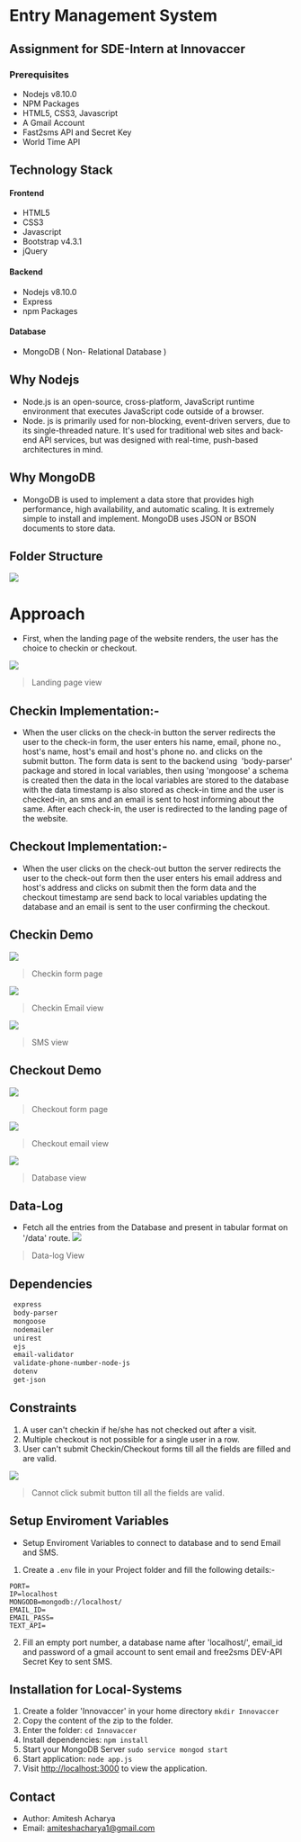 # Entry Management System

## Assignment for SDE-Intern at Innovaccer

### Prerequisites
-   Nodejs v8.10.0
-   NPM Packages
-   HTML5, CSS3, Javascript
-   A Gmail Account
-   Fast2sms API and Secret Key
-   World Time API

## Technology Stack

#### Frontend
-   HTML5
-   CSS3
-   Javascript
-   Bootstrap v4.3.1
-   jQuery

#### Backend
-   Nodejs v8.10.0
-   Express
-   npm Packages

#### Database
-   MongoDB ( Non- Relational Database )

## Why Nodejs
-   Node.js is an open-source, cross-platform, JavaScript runtime environment that executes JavaScript code outside of a browser.
-   Node. js is primarily used for non-blocking, event-driven servers, due to its single-threaded nature. It's used for traditional web sites and back-end API services, but was designed with real-time, push-based architectures in mind.

## Why MongoDB
-   MongoDB is used to implement a data store that provides high performance, high availability, and automatic scaling. It is extremely simple to install and implement. MongoDB uses JSON or BSON documents to store data.

## Folder Structure
![](screenshots/folder-struc.png)

# Approach
-   First, when the landing page of the website renders, the user has the choice to checkin or checkout.

![](screenshots/landing.png)
> Landing page view

## Checkin Implementation:-
-   When the user clicks on the check-in button the server redirects the user to the check-in form, the user enters his name, email, phone no., host's name, host's email and host's phone no. and clicks on the submit button. The form data is sent to the backend using  'body-parser' package and stored in local variables, then using 'mongoose' a schema is created then the data in the local variables are stored to the database with the data timestamp is also stored as check-in time and the user is checked-in, an sms and an email is sent to host informing about the same. After each check-in, the user is redirected to the landing page of the website.

## Checkout Implementation:-
-   When the user clicks on the check-out button the server redirects the user to the check-out form then the user enters his email address and host's address and clicks on submit then the form data and the checkout timestamp are send back to local variables updating the database and an email is sent to the user confirming the checkout.

## Checkin Demo

![](screenshots/checkin.png)
> Checkin form page


![](screenshots/inemail.png)
> Checkin Email view


![](screenshots/sms.png)
> SMS view

## Checkout Demo

![](screenshots/checkout.png)
> Checkout form page


![](screenshots/outemail.png)
> Checkout email view


![](screenshots/database.png)
> Database view

## Data-Log
-  Fetch all the entries from the Database and present in tabular format on '/data' route.
![](screenshots/datalog.png)
> Data-log View 


## Dependencies
```bash
 express
 body-parser
 mongoose
 nodemailer
 unirest
 ejs
 email-validator
 validate-phone-number-node-js
 dotenv
 get-json
```

## Constraints
1.  A user can't checkin if he/she has  not checked out after a visit.
2.  Multiple checkout is not possible for a single user in a row.
3.  User can't submit Checkin/Checkout forms till all the fields are filled and are valid.

![](screenshots/test.png)
>Cannot click submit button till all the fields are valid.

## Setup Enviroment Variables
-   Setup Enviroment Variables to connect to database and to send Email and SMS.

1.  Create a `.env` file in your Project folder and fill the following details:-

```
PORT=
IP=localhost
MONGODB=mongodb://localhost/
EMAIL_ID=
EMAIL_PASS=
TEXT_API=
```

2. Fill an empty port number, a database name after 'localhost/', email_id and password of a    gmail account to sent email and free2sms DEV-API Secret Key to sent SMS.



## Installation for Local-Systems
1.  Create a folder 'Innovaccer' in your home directory ` mkdir Innovaccer `
2.  Copy the content of the zip to the folder.
3.  Enter the folder: ` cd Innovaccer `
4.  Install dependencies: ` npm install `
5.  Start your MongoDB Server ` sudo service mongod start `
6.  Start application: ` node app.js `
7.  Visit [http://localhost:3000]("http://localhost:3000") to view the application.

## Contact
-  Author: Amitesh Acharya
-  Email: amiteshacharya1@gmail.com


